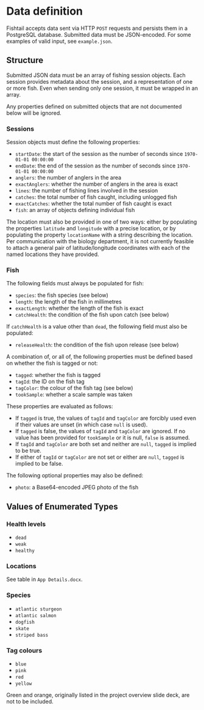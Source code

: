 Data definition
===============

Fishtail accepts data sent via HTTP `POST` requests and persists them in
a PostgreSQL database. Submitted data must be JSON-encoded. For some
examples of valid input, see `example.json`.

Structure
---------

Submitted JSON data must be an array of fishing session objects. Each
session provides metadata about the session, and a representation of one
or more fish. Even when sending only one session, it must be wrapped in
an array.

Any properties defined on submitted objects that are not documented
below will be ignored.

### Sessions

Session objects must define the following properties:

* `startDate`: the start of the session as the number of seconds since
    `1970-01-01 00:00:00`
* `endDate`: the end of the session as the number of seconds since
    `1970-01-01 00:00:00`
* `anglers`: the number of anglers in the area
* `exactAnglers`: whether the number of anglers in the area is exact
* `lines`: the number of fishing lines involved in the session
* `catches`: the total number of fish caught, including unlogged fish
* `exactCatches`: whether the total number of fish caught is exact
* `fish`: an array of objects defining individual fish

The location must also be provided in one of two ways: either by
populating the properties `latitude` and `longitude` with a precise
location, or by populating the property `locationName` with a string
describing the location. Per communication with the biology department,
it is not currently feasible to attach a general pair of latitude/longitude
coordinates with each of the named locations they have provided.

### Fish

The following fields must always be populated for fish:

* `species`: the fish species (see below)
* `length`: the length of the fish in millimetres
* `exactLength`: whether the length of the fish is exact
* `catchHealth`: the condition of the fish upon catch (see below)

If `catchHealth` is a value other than `dead`, the following field must
also be populated:

* `releaseHealth`: the condition of the fish upon release (see below)

A combination of, or all of, the following properties must be defined
based on whether the fish is tagged or not:

* `tagged`: whether the fish is tagged
* `tagId`: the ID on the fish tag
* `tagColor`: the colour of the fish tag (see below)
* `tookSample`: whether a scale sample was taken

These properties are evaluated as follows:

* If `tagged` is true, the values of `tagId` and `tagColor` are forcibly
    used even if their values are unset (in which case `null` is used).
* If `tagged` is false, the values of `tagId` and `tagColor` are ignored.
    If no value has been provided for `tookSample` or it is null, `false`
    is assumed.
* If `tagId` and `tagColor` are both set and neither are `null`, `tagged`
    is implied to be true.
* If either of `tagId` or `tagColor` are not set or either are `null`,
    `tagged` is implied to be false.

The following optional properties may also be defined:

* `photo`: a Base64-encoded JPEG photo of the fish

Values of Enumerated Types
--------------------------

### Health levels

* `dead`
* `weak`
* `healthy`

### Locations

See table in `App Details.docx`.

### Species

* `atlantic sturgeon`
* `atlantic salmon`
* `dogfish`
* `skate`
* `striped bass`

### Tag colours

* `blue`
* `pink`
* `red`
* `yellow`

Green and orange, originally listed in the project overview slide deck,
are not to be included.